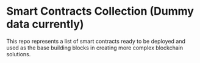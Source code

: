 # Smart Contracts Collection (Dummy data currently)

This repo represents a list of smart contracts ready to be deployed and used as the base building blocks in
creating more complex blockchain solutions.
